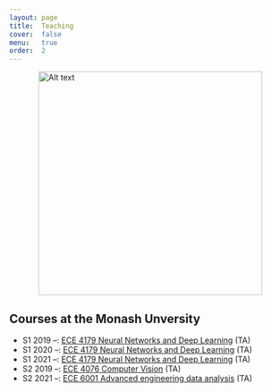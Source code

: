 ```yaml
---
layout: page
title:  Teaching
cover:  false
menu:   true
order:  2
---
```


<img title="UQ" alt="Alt text" src="/assets/img/uq.png" style="display: block; margin-left: auto; margin-right: auto; width: 400px;" />

## Courses at the Monash Unversity
* S1 2019 &ndash;: [ECE 4179 Neural Networks and Deep Learning](https://handbook.monash.edu/2019/units/ECE4179?year=2019) (TA)
* S1 2020 &ndash;: [ECE 4179 Neural Networks and Deep Learning](https://handbook.monash.edu/2020/units/ECE4179?year=2020) (TA)
* S1 2021 &ndash;: [ECE 4179 Neural Networks and Deep Learning](https://handbook.monash.edu/2021/units/ECE4179?year=2021) (TA)
* S2 2019 &ndash;: [ECE 4076 Computer Vision](https://handbook.monash.edu/2023/units/ECE4076?year=2023) (TA)
* S2 2021 &ndash;: [ECE 6001 Advanced engineering data analysis](https://handbook.monash.edu/2023/units/ENG6001) (TA)